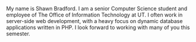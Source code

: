 My name is Shawn Bradford. 
I am a senior Computer Science student and employee of The Office of Information Technology at UT.
I often work in server-side web development, with a heavy focus on dynamic database applications written in PHP.
I look forward to working with many of you this semester. 

